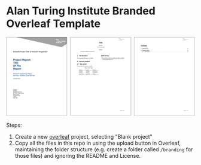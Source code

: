 # Alan Turing Institute Branded Overleaf Template

![./screenshots/preview.png](./screenshots/preview.png)

Steps:
1. Create a new [overleaf](https://www.overleaf.com/) project, selecting "Blank project"
2. Copy all the files in this repo in using the upload button in Overleaf, maintaining the folder structure (e.g. create a folder called `/branding` for those files) and ignoring the README and License.
